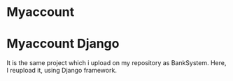 # Myaccount
<h1>Myaccount Django</h1>
It is the same project which i upload on my repository as BankSystem.
Here, I reupload it, using Django framework.
